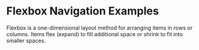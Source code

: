 # Flexbox Navigation Examples
Flexbox is a one-dimensional layout method for arranging items in rows or columns. Items flex (expand) to fill additional space or shrink to fit into smaller spaces. 

